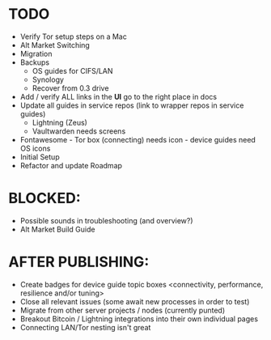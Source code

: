 # TODO
- Verify Tor setup steps on a Mac
- Alt Market Switching
- Migration
- Backups
    - OS guides for CIFS/LAN
    - Synology
    - Recover from 0.3 drive
- Add / verify ALL links in the **UI** go to the right place in docs
- Update all guides in service repos (link to wrapper repos in service guides)
    - Lightning (Zeus)
    - Vaultwarden needs screens
- Fontawesome - Tor box (connecting) needs icon - device guides need OS icons
- Initial Setup
- Refactor and update Roadmap

# BLOCKED:
- Possible sounds in troubleshooting (and overview?)
- Alt Market Build Guide

# AFTER PUBLISHING:
- Create badges for device guide topic boxes <connectivity, performance, resilience and/or tuning>
- Close all relevant issues (some await new processes in order to test)
- Migrate from other server projects / nodes (currently punted)
- Breakout Bitcoin / Lightning integrations into their own individual pages
- Connecting LAN/Tor nesting isn't great
